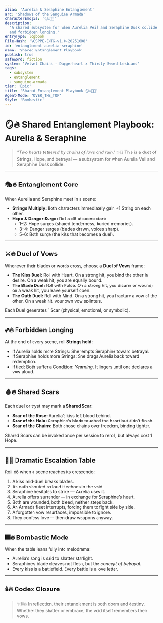 ```yaml
---
alias: 'Aurelia & Seraphine Entanglement'
arc: 'Shadows of the Sanguine Armada'
characterEmojis: '🪞⚔️🌹🔥'
description:
  'A shared subsystem for when Aurelia Veil and Seraphine Dusk collide in duels of vows, Strings,
  and forbidden longing.'
entryType: logbook
File-Hash: 'VCSPPE-ENTG-v1.0-20251008'
id: 'entanglement-aurelia-seraphine'
name: 'Shared Entanglement Playbook'
publish: true
safeword: fiction
system: 'Velvet Chains - Daggerheart x Thirsty Sword Lesbians'
tags:
  - subsystem
  - entanglement
  - sanguine-armada
tier: 'Epic'
title: 'Shared Entanglement Playbook 🪞⚔️🌹🔥'
Agent-Mode: 'OVER_THE_TOP'
Style: 'Bombastic'
---
```


# 🪞🔥 Shared Entanglement Playbook: Aurelia & Seraphine

> _"Two hearts tethered by chains of love and ruin."_ ✨⛓️ This is a duet of Strings, Hope, and
> betrayal — a subsystem for when Aurelia Veil and Seraphine Dusk collide.

---

## 🎭🔥 Entanglement Core

When Aurelia and Seraphine meet in a scene:

- **Strings Multiply:** Both characters immediately gain +1 String on each other.
- **Hope & Danger Surge:** Roll a d6 at scene start:
  - 1–2: Hope surges (shared tenderness, buried memories).
  - 3–4: Danger surges (blades drawn, voices sharp).
  - 5–6: Both surge (the kiss that becomes a duel).

---

## ⚔️🔥 Duel of Vows

Whenever their blades or words cross, choose a **Duel of Vows** frame:

- **The Kiss Duel:** Roll with Heart. On a strong hit, you bind the other in desire. On a weak hit,
  you are equally bound.
- **The Blade Duel:** Roll with Pulse. On a strong hit, you disarm or wound; on a weak hit, you
  leave yourself open.
- **The Oath Duel:** Roll with Mind. On a strong hit, you fracture a vow of the other. On a weak
  hit, your own vow splinters.

Each Duel generates 1 Scar (physical, emotional, or symbolic).

---

## 💕🔥 Forbidden Longing

At the end of every scene, roll **Strings held**:

- If Aurelia holds more Strings: She tempts Seraphine toward betrayal.
- If Seraphine holds more Strings: She drags Aurelia back toward redemption.
- If tied: Both suffer a Condition: _Yearning_. It lingers until one declares a vow aloud.

---

## 🩸🔥 Shared Scars

Each duel or tryst may mark a **Shared Scar**:

- **Scar of the Rose:** Aurelia’s kiss left blood behind.
- **Scar of the Halo:** Seraphine’s blade touched the heart but didn’t finish.
- **Scar of the Chains:** Both chose chains over freedom, binding tighter.

Shared Scars can be invoked once per session to reroll, but always cost 1 Hope.

---

## 🌹🔥 Dramatic Escalation Table

Roll d8 when a scene reaches its crescendo:

1. A kiss mid-duel breaks blades.
2. An oath shouted so loud it echoes in the void.
3. Seraphine hesitates to strike — Aurelia uses it.
4. Aurelia offers surrender — in exchange for Seraphine’s heart.
5. Both are wounded, both bleed, neither steps back.
6. An Armada fleet interrupts, forcing them to fight side by side.
7. A forgotten vow resurfaces, impossible to ignore.
8. They confess love — then draw weapons anyway.

---

## 🎆🔥 Bombastic Mode

When the table leans fully into melodrama:

- Aurelia’s song is said to shatter starlight.
- Seraphine’s blade cleaves not flesh, but the _concept of betrayal_.
- Every kiss is a battlefield. Every battle is a love letter.

---

## 🕯️🔥 Codex Closure

> ✨⛓️🔥 In reflection, their entanglement is both doom and destiny. Whether they shatter or
> embrace, the void itself remembers their vows.
